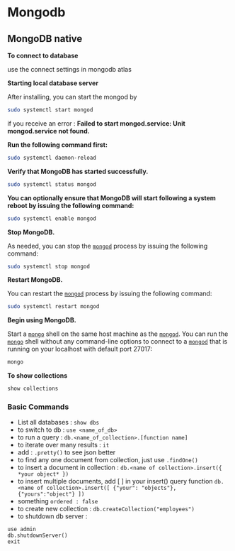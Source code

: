 # Mongodb

## MongoDB native

**To connect to database**

use the connect settings in mongodb atlas

**Starting local database server**

After installing, you can start the mongod by

```bash
sudo systemctl start mongod
```

if you receive an error : **Failed to start mongod.service: Unit mongod.service not found.**

**Run the following command first:**

```bash
sudo systemctl daemon-reload
```

**Verify that MongoDB has started successfully.**

```bash
sudo systemctl status mongod
```

**You can optionally ensure that MongoDB will start following a system reboot by issuing the following command:**

```bash
sudo systemctl enable mongod
```

**Stop MongoDB.**

As needed, you can stop the [`mongod`](https://docs.mongodb.com/manual/reference/program/mongod/#bin.mongod) process by issuing the following command:

```bash
sudo systemctl stop mongod
```

**Restart MongoDB.**

You can restart the [`mongod`](https://docs.mongodb.com/manual/reference/program/mongod/#bin.mongod) process by issuing the following command:

```bash
sudo systemctl restart mongod
```

**Begin using MongoDB.**

Start a [`mongo`](https://docs.mongodb.com/manual/reference/program/mongo/#bin.mongo) shell on the same host machine as the [`mongod`](https://docs.mongodb.com/manual/reference/program/mongod/#bin.mongod). You can run the [`mongo`](https://docs.mongodb.com/manual/reference/program/mongo/#bin.mongo) shell without any command-line options to connect to a [`mongod`](https://docs.mongodb.com/manual/reference/program/mongod/#bin.mongod) that is running on your localhost with default port 27017:

```bash
mongo
```

**To show collections**

```bash
show collections
```

### Basic Commands

* List all databases : `show dbs`
* to switch to db : `use <name_of_db>`
* to run a query : `db.<name_of_collection>.[function name]`
* to iterate over many results : `it` 
* add : `.pretty()` to see json better
* to find any one document from collection, just use `.findOne()` 
* to insert a document in collection : `db.<name of collection>.insert({ *your object* })` 
* to insert multiple documents, add \[ \] in your insert\(\) query function `db.<name of collection>.insert([ {"your": "objects"}, {"yours":"object"} ])`
* something `ordered : false`
* to create new collection : `db.createCollection("employees")`
* to shutdown db server : 

```text
use admin
db.shutdownServer()
exit
```

